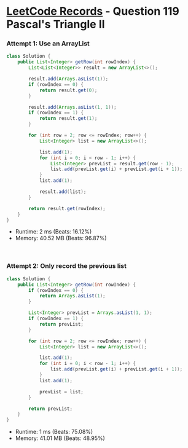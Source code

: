 # [LeetCode Records](../README.md) - Question 119 Pascal's Triangle II

### Attempt 1: Use an ArrayList
```java
class Solution {
    public List<Integer> getRow(int rowIndex) {
        List<List<Integer>> result = new ArrayList<>();

        result.add(Arrays.asList(1));
        if (rowIndex == 0) {
            return result.get(0);
        }

        result.add(Arrays.asList(1, 1));
        if (rowIndex == 1) {
            return result.get(1);
        }

        for (int row = 2; row <= rowIndex; row++) {
            List<Integer> list = new ArrayList<>();

            list.add(1);
            for (int i = 0; i < row - 1; i++) {
                List<Integer> prevList = result.get(row - 1);
                list.add(prevList.get(i) + prevList.get(i + 1));
            }
            list.add(1);

            result.add(list);
        }

        return result.get(rowIndex);
    }
}
```
- Runtime: 2 ms (Beats: 16.12%)
- Memory: 40.52 MB (Beats: 96.87%)

<br>

### Attempt 2: Only record the previous list
```java
class Solution {
    public List<Integer> getRow(int rowIndex) {
        if (rowIndex == 0) {
            return Arrays.asList(1);
        }

        List<Integer> prevList = Arrays.asList(1, 1);
        if (rowIndex == 1) {
            return prevList;
        }

        for (int row = 2; row <= rowIndex; row++) {
            List<Integer> list = new ArrayList<>();

            list.add(1);
            for (int i = 0; i < row - 1; i++) {
                list.add(prevList.get(i) + prevList.get(i + 1));
            }
            list.add(1);

            prevList = list;
        }

        return prevList;
    }
}
```
- Runtime: 1 ms (Beats: 75.08%)
- Memory: 41.01 MB (Beats: 48.95%)

<br>
